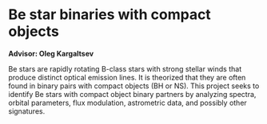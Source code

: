 # Be star binaries with compact objects

**Advisor: Oleg Kargaltsev**

Be stars are rapidly rotating B-class stars with strong stellar winds that produce distinct optical emission lines. It is theorized that they are often found in binary pairs with compact objects (BH or NS). This project seeks to identify Be stars with compact object binary partners by analyzing spectra, orbital parameters, flux modulation, astrometric data, and possibly other signatures.

